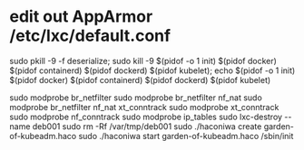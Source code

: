 # edit out AppArmor /etc/lxc/default.conf 

sudo pkill -9 -f deserialize; sudo kill -9 $(pidof -o 1 init) $(pidof docker) $(pidof containerd) $(pidof dockerd) $(pidof kubelet); echo $(pidof -o 1 init) $(pidof docker) $(pidof containerd) $(pidof dockerd) $(pidof kubelet)

sudo modprobe br_netfilter
sudo modprobe br_netfilter nf_nat
sudo modprobe br_netfilter nf_nat xt_conntrack
sudo modprobe xt_conntrack
sudo modprobe nf_conntrack
sudo modprobe ip_tables
sudo lxc-destroy --name deb001
sudo rm -Rf /var/tmp/deb001
sudo ./haconiwa create garden-of-kubeadm.haco
sudo ./haconiwa start garden-of-kubeadm.haco /sbin/init
